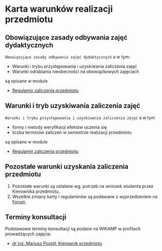 # Karta warunków realizacji przedmiotu

## Obowiązujące zasady odbywania zajęć dydaktycznych

`Obowiązujące zasady odbywania zajęć dydaktycznych` a w tym: 

- Warunki i trybu przystępowania i uzyskiwania zaliczenia zajęć
- Warunki odrabiania nieobecności na obowiązkowych zajęciach

są opisane w module

- [Regulamin zaliczenia przedmiotu][RZP]
  
## Warunki i tryb uzyskiwania zaliczenia zajęć

`Warunki i trybu przystępowania i uzyskiwania zaliczenia zajęć` a w tym

- formy i metody weryfikacji efektów uczenia się  
- liczba terminów zaliczeń w semestrze realizacji przedmiotu

są opisane w module

- [Regulamin zaliczenia przedmiotu][RZP]

## Pozostałe warunki uzyskania zaliczenia przedmiotu

1. Pozostałe warunki są ustalane wg. potrzeb na wniosek studenta przez Kierownika przedmiotu.
1. Wszelkie zmiany karty i regulaminów są podawane z wyprzedzeniem na [Forum][Forum].

## Terminy konsultacji

Podstawowe terminy konsultacji są podane na WIKAMP w profilach prowadzących zajęcia:

- [dr inż. Mariusz Postół; Kierownik przedmiotu](https://ftims.edu.p.lodz.pl/user/profile.php?id=2938)

[RZP]: https://ftims.edu.p.lodz.pl/mod/page/view.php?id=70783
[Forum]: https://ftims.edu.p.lodz.pl/mod/forum/view.php?id=69572
